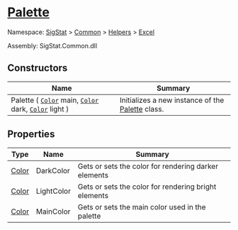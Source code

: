 # [Palette](./Palette.md)

Namespace: [SigStat]() > [Common](./../../README.md) > [Helpers](./../README.md) > [Excel](./README.md)

Assembly: SigStat.Common.dll


## Constructors

| Name | Summary | 
| --- | --- | 
| Palette ( [`Color`](https://docs.microsoft.com/en-us/dotnet/api/System.Drawing.Color) main, [`Color`](https://docs.microsoft.com/en-us/dotnet/api/System.Drawing.Color) dark, [`Color`](https://docs.microsoft.com/en-us/dotnet/api/System.Drawing.Color) light ) | Initializes a new instance of the [Palette](https://github.com/hargitomi97/sigstat/tree/develop/docs/md/SigStat/Common/SigStat.Common.Helpers.Excel.Palette.md) class. | 


## Properties

| Type | Name | Summary | 
| --- | --- | --- | 
| [Color](https://docs.microsoft.com/en-us/dotnet/api/System.Drawing.Color) | DarkColor | Gets or sets the color for rendering darker elements | 
| [Color](https://docs.microsoft.com/en-us/dotnet/api/System.Drawing.Color) | LightColor | Gets or sets the color for rendering bright elements | 
| [Color](https://docs.microsoft.com/en-us/dotnet/api/System.Drawing.Color) | MainColor | Gets or sets the main color used in the palette | 


